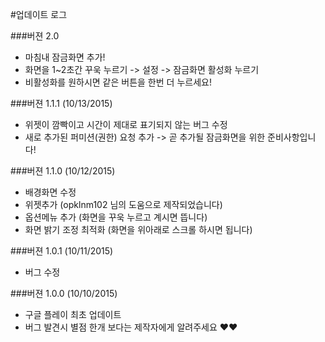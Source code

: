 #업데이트 로그

###버젼 2.0
  - 마침내 잠금화면 추가!
  - 화면을 1~2초간 꾸욱 누르기 -> 설정 -> 잠금화면 활성화 누르기
  - 비활성화를 원하시면 같은 버튼을 한번 더 누르세요!

###버젼 1.1.1 (10/13/2015)
  - 위젯이 깜빡이고 시간이 제대로 표기되지 않는 버그 수정
  - 새로 추가된 퍼미션(권한) 요청 추가 -> 곧 추가될 잠금화면을 위한 준비사항입니다!

###버젼 1.1.0 (10/12/2015)
  - 배경화면 수정
  - 위젯추가 (opklnm102 님의 도움으로 제작되었습니다)
  - 옵션메뉴 추가 (화면을 꾸욱 누르고 계시면 뜹니다)
  - 화면 밝기 조정 최적화 (화면을 위아래로 스크롤 하시면 됩니다)

###버젼 1.0.1 (10/11/2015)
  - 버그 수정

###버젼 1.0.0 (10/10/2015)
  - 구글 플레이 최초 업데이트
  - 버그 발견시 별점 한개 보다는 제작자에게 알려주세요 ♥♥